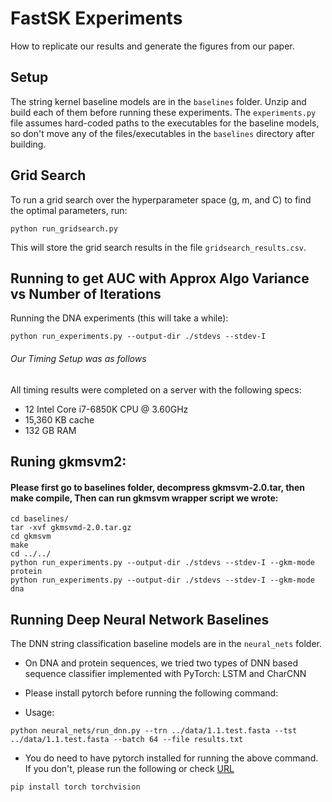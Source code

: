 # FastSK Experiments
How to replicate our results and generate the figures from our paper. 

## Setup
The string kernel baseline models are in the `baselines` folder. Unzip and build each of them before running these experiments. The `experiments.py` file assumes hard-coded paths to the executables for the baseline models, so don't move any of the files/executables in the `baselines` directory after building.

## Grid Search
To run a grid search over the hyperparameter space (g, m, and C) to find the optimal parameters, run:
```
python run_gridsearch.py
```
This will store the grid search results in the file `gridsearch_results.csv`.


## Running to get AUC with Approx Algo Variance vs Number of Iterations
Running the DNA experiments (this will take a while):
```
python run_experiments.py --output-dir ./stdevs --stdev-I
```
###### Our Timing Setup was as follows 
All timing results were completed on a server with the following specs:
-   12 Intel Core i7-6850K CPU @ 3.60GHz
-   15,360 KB cache
-   132 GB RAM


## Runing gkmsvm2:

#### Please first go to baselines folder, decompress gkmsvm-2.0.tar, then make compile, Then can run gkmsvm wrapper script we wrote: 

```
cd baselines/
tar -xvf gkmsvmd-2.0.tar.gz
cd gkmsvm
make
cd ../../
python run_experiments.py --output-dir ./stdevs --stdev-I --gkm-mode protein
python run_experiments.py --output-dir ./stdevs --stdev-I --gkm-mode dna
```



## Running Deep Neural Network Baselines

The DNN string classification baseline models are in the `neural_nets` folder.

+ On DNA and protein sequences, we tried two types of DNN based sequence  classifier implemented with PyTorch: LSTM and CharCNN

+ Please install pytorch before running the following command: 

+ Usage:
```
python neural_nets/run_dnn.py --trn ../data/1.1.test.fasta --tst ../data/1.1.test.fasta --batch 64 --file results.txt
```
+ You do need to have pytorch installed for running the above command. If you don't, please run the following or check  [URL](https://pytorch.org/get-started/locally/)
```
pip install torch torchvision
```
